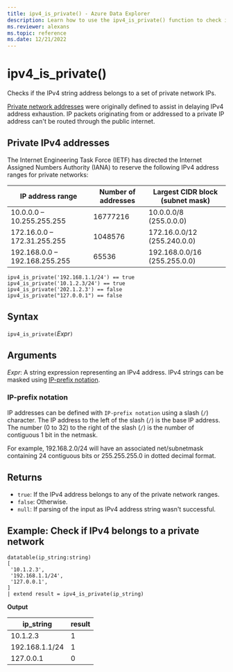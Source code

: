 ```yaml
---
title: ipv4_is_private() - Azure Data Explorer
description: Learn how to use the ipv4_is_private() function to check if the IPv4 string address belongs to a set of private network IPs.
ms.reviewer: alexans
ms.topic: reference
ms.date: 12/21/2022
---
```

# ipv4_is_private()

Checks if the IPv4 string address belongs to a set of private network IPs.

[Private network addresses](https://en.wikipedia.org/wiki/Private_network) were originally defined to assist in delaying IPv4 address exhaustion. IP packets originating from or addressed to a private IP address can't be routed through the public internet.

## Private IPv4 addresses

The Internet Engineering Task Force (IETF) has directed the Internet Assigned Numbers Authority (IANA) to reserve the following IPv4 address ranges for private networks:

| IP address range|Number of addresses|Largest CIDR block (subnet mask)|
|-----------------|-------------------|--------------------------------|
|10.0.0.0 – 10.255.255.255|16777216|10.0.0.0/8 (255.0.0.0)|
|172.16.0.0 – 172.31.255.255|1048576|172.16.0.0/12 (255.240.0.0)|
|192.168.0.0 – 192.168.255.255|65536|192.168.0.0/16 (255.255.0.0)|

```kusto
ipv4_is_private('192.168.1.1/24') == true
ipv4_is_private('10.1.2.3/24') == true
ipv4_is_private('202.1.2.3') == false
ipv4_is_private("127.0.0.1") == false
```

## Syntax

`ipv4_is_private(`*Expr*`)`

## Arguments

*Expr*: A string expression representing an IPv4 address. IPv4 strings can be masked using [IP-prefix notation](#ip-prefix-notation).

### IP-prefix notation

IP addresses can be defined with `IP-prefix notation` using a slash (`/`) character. The IP address to the left of the slash (`/`) is the base IP address. The number (0 to 32) to the right of the slash (`/`) is the number of contiguous 1 bit in the netmask.

For example, 192.168.2.0/24 will have an associated net/subnetmask containing 24 contiguous bits or 255.255.255.0 in dotted decimal format.

## Returns

* `true`: If the IPv4 address belongs to any of the private network ranges.
* `false`: Otherwise.
* `null`: If parsing of the input as IPv4 address string wasn't successful.

## Example: Check if IPv4 belongs to a private network

<!-- csl: https://help.kusto.windows.net/Samples -->
```kusto
datatable(ip_string:string)
[
 '10.1.2.3',
 '192.168.1.1/24',
 '127.0.0.1',
]
| extend result = ipv4_is_private(ip_string)
```

**Output**

|ip_string|result|
|---|---|
|10.1.2.3|1|
|192.168.1.1/24|1|
|127.0.0.1|0|

